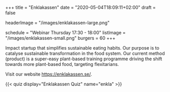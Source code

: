 +++
title = "Enklakassen"
date = "2020-05-04T18:09:11+02:00"
draft = false

headerImage = "/images/enklakassen-large.png"

schedule = "Webinar Thursday 17:30 - 18:00"
listImage = "/images/enklakassen-small.png"
burgers = 60
+++

Impact startup that simplifies sustainable eating habits. Our purpose is to catalyse
sustainable transformation in the food system. Our current method (product) is a super-easy
plant-based training programme driving the shift towards more plant-based food, targeting
flexitarians.

Visit our website https://enklakassen.se/.

{{< quiz display="Enklakassen Quiz" name="enkla" >}}
